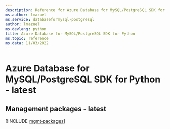 ```yaml
---
description: Reference for Azure Database for MySQL/PostgreSQL SDK for Python
ms.author: lmazuel
ms.service: databaseformysql-postgresql
author: lmazuel
ms.devlang: python
title: Azure Database for MySQL/PostgreSQL SDK for Python
ms.topic: reference
ms.data: 11/03/2022
---
```

# Azure Database for MySQL/PostgreSQL SDK for Python - latest

## Management packages - latest
[!INCLUDE [mgmt-packages](database-for-mysql-postgresql-mgmt-index.md)]